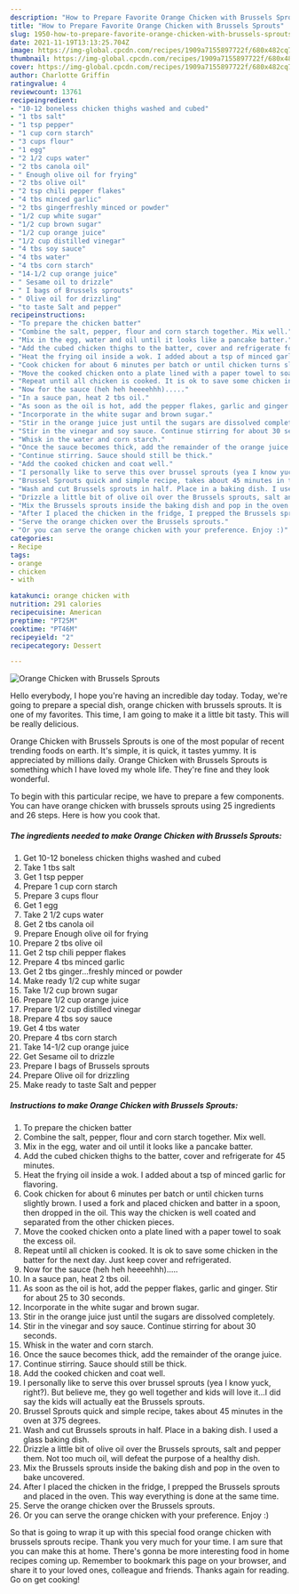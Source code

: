 ```yaml
---
description: "How to Prepare Favorite Orange Chicken with Brussels Sprouts"
title: "How to Prepare Favorite Orange Chicken with Brussels Sprouts"
slug: 1950-how-to-prepare-favorite-orange-chicken-with-brussels-sprouts
date: 2021-11-19T13:13:25.704Z
image: https://img-global.cpcdn.com/recipes/1909a7155897722f/680x482cq70/orange-chicken-with-brussels-sprouts-recipe-main-photo.jpg
thumbnail: https://img-global.cpcdn.com/recipes/1909a7155897722f/680x482cq70/orange-chicken-with-brussels-sprouts-recipe-main-photo.jpg
cover: https://img-global.cpcdn.com/recipes/1909a7155897722f/680x482cq70/orange-chicken-with-brussels-sprouts-recipe-main-photo.jpg
author: Charlotte Griffin
ratingvalue: 4
reviewcount: 13761
recipeingredient:
- "10-12 boneless chicken thighs washed and cubed"
- "1 tbs salt"
- "1 tsp pepper"
- "1 cup corn starch"
- "3 cups flour"
- "1 egg"
- "2 1/2 cups water"
- "2 tbs canola oil"
- " Enough olive oil for frying"
- "2 tbs olive oil"
- "2 tsp chili pepper flakes"
- "4 tbs minced garlic"
- "2 tbs gingerfreshly minced or powder"
- "1/2 cup white sugar"
- "1/2 cup brown sugar"
- "1/2 cup orange juice"
- "1/2 cup distilled vinegar"
- "4 tbs soy sauce"
- "4 tbs water"
- "4 tbs corn starch"
- "14-1/2 cup orange juice"
- " Sesame oil to drizzle"
- " I bags of Brussels sprouts"
- " Olive oil for drizzling"
- "to taste Salt and pepper"
recipeinstructions:
- "To prepare the chicken batter"
- "Combine the salt, pepper, flour and corn starch together. Mix well."
- "Mix in the egg, water and oil until it looks like a pancake batter."
- "Add the cubed chicken thighs to the batter, cover and refrigerate for 45 minutes."
- "Heat the frying oil inside a wok. I added about a tsp of minced garlic for flavoring."
- "Cook chicken for about 6 minutes per batch or until chicken turns slightly brown. I used a fork and placed chicken and batter in a spoon, then dropped in the oil. This way the chicken is well coated and separated from the other chicken pieces."
- "Move the cooked chicken onto a plate lined with a paper towel to soak the excess oil."
- "Repeat until all chicken is cooked. It is ok to save some chicken in the batter for the next day. Just keep cover and refrigerated."
- "Now for the sauce (heh heh heeeehhh)....."
- "In a sauce pan, heat 2 tbs oil."
- "As soon as the oil is hot, add the pepper flakes, garlic and ginger. Stir for about 25 to 30 seconds."
- "Incorporate in the white sugar and brown sugar."
- "Stir in the orange juice just until the sugars are dissolved completely."
- "Stir in the vinegar and soy sauce. Continue stirring for about 30 seconds."
- "Whisk in the water and corn starch."
- "Once the sauce becomes thick, add the remainder of the orange juice."
- "Continue stirring. Sauce should still be thick."
- "Add the cooked chicken and coat well."
- "I personally like to serve this over brussel sprouts (yea I know yuck, right?). But believe me, they go well together and kids will love it...I did say the kids will actually eat the Brussels sprouts."
- "Brussel Sprouts quick and simple recipe, takes about 45 minutes in the oven at 375 degrees."
- "Wash and cut Brussels sprouts in half. Place in a baking dish. I used a glass baking dish."
- "Drizzle a little bit of olive oil over the Brussels sprouts, salt and pepper them. Not too much oil, will defeat the purpose of a healthy dish."
- "Mix the Brussels sprouts inside the baking dish and pop in the oven to bake uncovered."
- "After I placed the chicken in the fridge, I prepped the Brussels sprouts and placed in the oven. This way everything is done at the same time."
- "Serve the orange chicken over the Brussels sprouts."
- "Or you can serve the orange chicken with your preference. Enjoy :)"
categories:
- Recipe
tags:
- orange
- chicken
- with

katakunci: orange chicken with 
nutrition: 291 calories
recipecuisine: American
preptime: "PT25M"
cooktime: "PT46M"
recipeyield: "2"
recipecategory: Dessert

---
```



![Orange Chicken with Brussels Sprouts](https://img-global.cpcdn.com/recipes/1909a7155897722f/680x482cq70/orange-chicken-with-brussels-sprouts-recipe-main-photo.jpg)

Hello everybody, I hope you're having an incredible day today. Today, we're going to prepare a special dish, orange chicken with brussels sprouts. It is one of my favorites. This time, I am going to make it a little bit tasty. This will be really delicious.

Orange Chicken with Brussels Sprouts is one of the most popular of recent trending foods on earth. It's simple, it is quick, it tastes yummy. It is appreciated by millions daily. Orange Chicken with Brussels Sprouts is something which I have loved my whole life. They're fine and they look wonderful.




To begin with this particular recipe, we have to prepare a few components. You can have orange chicken with brussels sprouts using 25 ingredients and 26 steps. Here is how you cook that.

<!--inarticleads1-->

##### The ingredients needed to make Orange Chicken with Brussels Sprouts:

1. Get 10-12 boneless chicken thighs washed and cubed
1. Take 1 tbs salt
1. Get 1 tsp pepper
1. Prepare 1 cup corn starch
1. Prepare 3 cups flour
1. Get 1 egg
1. Take 2 1/2 cups water
1. Get 2 tbs canola oil
1. Prepare  Enough olive oil for frying
1. Prepare 2 tbs olive oil
1. Get 2 tsp chili pepper flakes
1. Prepare 4 tbs minced garlic
1. Get 2 tbs ginger...freshly minced or powder
1. Make ready 1/2 cup white sugar
1. Take 1/2 cup brown sugar
1. Prepare 1/2 cup orange juice
1. Prepare 1/2 cup distilled vinegar
1. Prepare 4 tbs soy sauce
1. Get 4 tbs water
1. Prepare 4 tbs corn starch
1. Take 14-1/2 cup orange juice
1. Get  Sesame oil to drizzle
1. Prepare  I bags of Brussels sprouts
1. Prepare  Olive oil for drizzling
1. Make ready to taste Salt and pepper




<!--inarticleads2-->

##### Instructions to make Orange Chicken with Brussels Sprouts:

1. To prepare the chicken batter
1. Combine the salt, pepper, flour and corn starch together. Mix well.
1. Mix in the egg, water and oil until it looks like a pancake batter.
1. Add the cubed chicken thighs to the batter, cover and refrigerate for 45 minutes.
1. Heat the frying oil inside a wok. I added about a tsp of minced garlic for flavoring.
1. Cook chicken for about 6 minutes per batch or until chicken turns slightly brown. I used a fork and placed chicken and batter in a spoon, then dropped in the oil. This way the chicken is well coated and separated from the other chicken pieces.
1. Move the cooked chicken onto a plate lined with a paper towel to soak the excess oil.
1. Repeat until all chicken is cooked. It is ok to save some chicken in the batter for the next day. Just keep cover and refrigerated.
1. Now for the sauce (heh heh heeeehhh).....
1. In a sauce pan, heat 2 tbs oil.
1. As soon as the oil is hot, add the pepper flakes, garlic and ginger. Stir for about 25 to 30 seconds.
1. Incorporate in the white sugar and brown sugar.
1. Stir in the orange juice just until the sugars are dissolved completely.
1. Stir in the vinegar and soy sauce. Continue stirring for about 30 seconds.
1. Whisk in the water and corn starch.
1. Once the sauce becomes thick, add the remainder of the orange juice.
1. Continue stirring. Sauce should still be thick.
1. Add the cooked chicken and coat well.
1. I personally like to serve this over brussel sprouts (yea I know yuck, right?). But believe me, they go well together and kids will love it...I did say the kids will actually eat the Brussels sprouts.
1. Brussel Sprouts quick and simple recipe, takes about 45 minutes in the oven at 375 degrees.
1. Wash and cut Brussels sprouts in half. Place in a baking dish. I used a glass baking dish.
1. Drizzle a little bit of olive oil over the Brussels sprouts, salt and pepper them. Not too much oil, will defeat the purpose of a healthy dish.
1. Mix the Brussels sprouts inside the baking dish and pop in the oven to bake uncovered.
1. After I placed the chicken in the fridge, I prepped the Brussels sprouts and placed in the oven. This way everything is done at the same time.
1. Serve the orange chicken over the Brussels sprouts.
1. Or you can serve the orange chicken with your preference. Enjoy :)




So that is going to wrap it up with this special food orange chicken with brussels sprouts recipe. Thank you very much for your time. I am sure that you can make this at home. There's gonna be more interesting food in home recipes coming up. Remember to bookmark this page on your browser, and share it to your loved ones, colleague and friends. Thanks again for reading. Go on get cooking!

